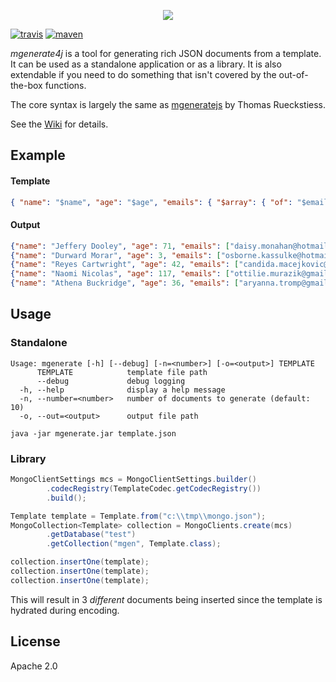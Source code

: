 <p align="center"><img src="https://github.com/dioxic/mgenerate4j/blob/master/logo.png"></p>

[![travis][travis_img]][travis_url] [![maven][maven_img]][maven_url]

_mgenerate4j_ is a tool for generating rich JSON documents from a template. It can be used as a standalone application or
 as a library. It is also extendable if you need to do something that isn't covered by the out-of-the-box functions. 
 
The core syntax is largely the same as [mgeneratejs](https://github.com/rueckstiess/mgeneratejs) by Thomas Rueckstiess.

See the [Wiki](https://github.com/dioxic/mgenerate4j/wiki) for details.

## Example

#### Template
```json
{ "name": "$name", "age": "$age", "emails": { "$array": { "of": "$email", "number": 2} } }
```

#### Output
```json
{"name": "Jeffery Dooley", "age": 71, "emails": ["daisy.monahan@hotmail.com", "jacey.bauch@hotmail.com"]}
{"name": "Durward Morar", "age": 3, "emails": ["osborne.kassulke@hotmail.com", "amparo.stokes@gmail.com"]}
{"name": "Reyes Cartwright", "age": 42, "emails": ["candida.macejkovic@hotmail.com", "kasey.vandervort@yahoo.com"]}
{"name": "Naomi Nicolas", "age": 117, "emails": ["ottilie.murazik@gmail.com", "dillon.marvin@hotmail.com"]}
{"name": "Athena Buckridge", "age": 36, "emails": ["aryanna.tromp@gmail.com", "celestino.buckridge@gmail.com"]}
```
## Usage

### Standalone

```
Usage: mgenerate [-h] [--debug] [-n=<number>] [-o=<output>] TEMPLATE
      TEMPLATE            template file path
      --debug             debug logging
  -h, --help              display a help message
  -n, --number=<number>   number of documents to generate (default: 10)
  -o, --out=<output>      output file path
```

```
java -jar mgenerate.jar template.json
```

### Library

```java
MongoClientSettings mcs = MongoClientSettings.builder()
        .codecRegistry(TemplateCodec.getCodecRegistry())
        .build();

Template template = Template.from("c:\\tmp\\mongo.json");
MongoCollection<Template> collection = MongoClients.create(mcs)
        .getDatabase("test")
        .getCollection("mgen", Template.class);

collection.insertOne(template);
collection.insertOne(template);
collection.insertOne(template);
```

This will result in 3 _different_ documents being inserted since the template is hydrated during encoding.

## License

Apache 2.0

[regexp]: https://developer.mozilla.org/en/docs/Web/JavaScript/Reference/Global_Objects/RegExp
[bson-spec]: http://bsonspec.org/spec.html
[travis_img]: https://api.travis-ci.org/dioxic/mgenerate4j.svg?branch=master
[travis_url]: https://travis-ci.org/dioxic/mgenerate4j
[maven_img]: https://img.shields.io/maven-central/v/uk.dioxic.mgenerate/mgenerate-parent
[maven_url]: https://search.maven.org/search?q=g:uk.dioxic.mgenerate
